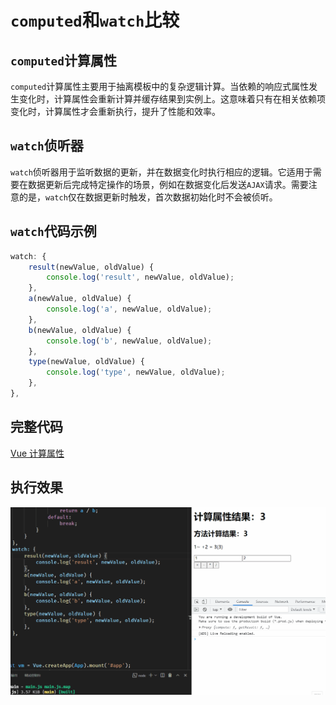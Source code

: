 # `computed`和`watch`比较

## `computed`计算属性

`computed`计算属性主要用于抽离模板中的复杂逻辑计算。当依赖的响应式属性发生变化时，计算属性会重新计算并缓存结果到实例上。这意味着只有在相关依赖项变化时，计算属性才会重新执行，提升了性能和效率。

## `watch`侦听器

`watch`侦听器用于监听数据的更新，并在数据变化时执行相应的逻辑。它适用于需要在数据更新后完成特定操作的场景，例如在数据变化后发送`AJAX`请求。需要注意的是，`watch`仅在数据更新时触发，首次数据初始化时不会被侦听。

## `watch`代码示例

```javascript
watch: {
    result(newValue, oldValue) {
        console.log('result', newValue, oldValue);
    },
    a(newValue, oldValue) {
        console.log('a', newValue, oldValue);
    },
    b(newValue, oldValue) {
        console.log('b', newValue, oldValue);
    },
    type(newValue, oldValue) {
        console.log('type', newValue, oldValue);
    },
},
```

## 完整代码

[Vue 计算属性](https://www.yuque.com/sumingcheng/gs6i1z/vcgmee)

## 执行效果

![](../../../assets/8a9bcac844f5290d84521a3c9abecb51.gif)
